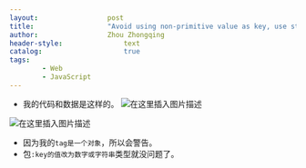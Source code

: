 ```yaml
---
layout:					post
title:					"Avoid using non-primitive value as key, use string/number value instead"
author:					Zhou Zhongqing
header-style:				text
catalog:					true
tags:
		- Web
		- JavaScript
---
```

- 我的代码和数据是这样的。
![在这里插入图片描述](https://i-blog.csdnimg.cn/blog_migrate/9210982c4c0b710a532415a9fe58541b.png)

![在这里插入图片描述](https://i-blog.csdnimg.cn/blog_migrate/590d4f78250de0e743022bdada8ed251.png)
- 因为我的`tag是一个对象`，所以会警告。
- 包`:key的值改为数字或字符串`类型就没问题了。
